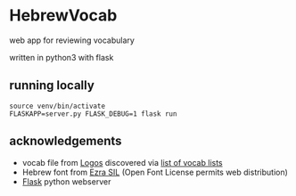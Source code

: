 # HebrewVocab

web app for reviewing vocabulary

written in python3 with flask

## running locally

```
source venv/bin/activate
FLASKAPP=server.py FLASK_DEBUG=1 flask run
```

## acknowledgements

- vocab file from [Logos](https://www.logos.com/media/VocabLists/Basics%20of%20Biblical%20Hebrew.lbxvl) discovered via [list of vocab lists](https://www.logos.com/training/vocabularylists)
- Hebrew font from [Ezra SIL](http://scripts.sil.org/SILHebrUnic2) (Open Font License permits web distribution)
- [Flask](http://flask.pocoo.org/) python webserver


